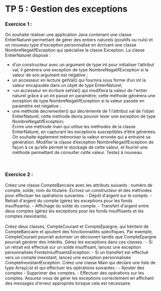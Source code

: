 <h1>TP 5 : Gestion des exceptions </h1>

<h3>Exercice 1 :</h3>

On souhaite réaliser une application Java contenant une classe EntierNaturel
permettant de gérer des entiers naturels (positifs ou nuls) et un nouveau type
d'exception personnalisé en écrivant une classe NombreNegatifException qui
spécialise la classe Exception. La classe EntierNaturel dispose :
- d’un constructeur avec un argument de type int pour initialiser l’attribut
  val; il générera une exception de type NombreNegatifException si la
  valeur de son argument est négative ;
- un accesseur en lecture getVal() qui fournira sous forme d’un int la valeur
  encapsulée dans un objet de type EntierNaturel;
- -un accesseur en écriture setVal() qui modifiera la valeur de l'entier
  naturel grâce à un int passé en paramètre; cette méthode générera
  une exception de type NombreNegatifException si la valeur passée
  en paramètre est négative ;
- une méthode decrementer() qui décrémente de 1 l’attribut val de l’objet
  EntierNaturel; cette méthode devra pouvoir lever une exception de
  type NombreNegatifException; <br>
  Écrire une méthode main qui utilise les méthodes de la classe EntierNaturel,
  en capturant les exceptions susceptibles d’être générées.
  On souhaite également mémoriser la valeur erronée qui a entrainé sa génération.
  Modifier la classe d’exception NombreNegatifException de façon à ce qu’elle
  permet le stockage de cette valeur, et fournir une méthode permettant de
  consulter cette valeur. Testez à nouveau.
<br>
  <h3>Exercice 2 :</h3>
  Créez une classe CompteBancaire avec les attributs suivants : numéro de
  compte, solde, nom du titulaire.
  Écrivez un constructeur et des méthodes pour effectuer les opérations suivantes:
  - Dépôt d'argent sur le compte.
  - Retrait d'argent du compte (gérez les exceptions pour les fonds
  insuffisants).
  - Affichage du solde du compte.
  - Transfert d'argent entre deux comptes (gérez les exceptions pour les fonds
  insuffisants et les comptes inexistants). <br><br>
  Créez deux classes, CompteCourant et CompteEpargne, qui héritent de
  CompteBancaire et ajoutent des fonctionnalités spécifiques. Par exemple,
  CompteCourant pourrait autoriser un découvert tandis que CompteEpargne
  pourrait générer des intérêts.
  Gérez les exceptions dans ces classes :
  - Si un retrait est effectué sur un solde insuffisant, lancez une exception
  personnalisée FondsInsuffisantsException.
  - Si un transfert est effectué vers un compte inexistant, lancez une exception
  personnalisée CompteInexistantException.
  Créez une classe Main qui déclare une liste de type ArrayList et qui effectuer les
  opérations suivantes :
  - Ajouter des comptes
  - Supprimer des comptes,
  - Effectuer des opérations sur les comptes. Assurez-vous de gérer les
  exceptions correctement en affichant des messages d'erreur appropriés
  lorsque cela est nécessaire.